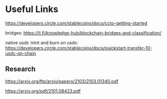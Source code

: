 # Useful Links

https://developers.circle.com/stablecoins/docs/cctp-getting-started

bridges: https://li.fi/knowledge-hub/blockchain-bridges-and-classification/

native usdc mint and burn on usdc: https://developers.circle.com/stablecoins/docs/quickstart-transfer-10-usdc-on-chain

## Research

https://arxiv.org/ftp/arxiv/papers/2103/2103.01340.pdf

https://arxiv.org/pdf/2101.08423.pdf
